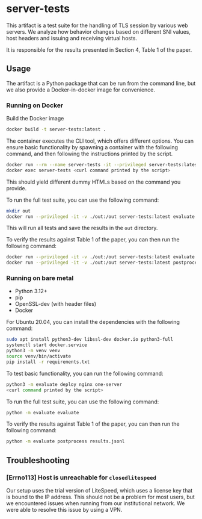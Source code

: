 # server-tests
This artifact is a test suite for the handling of TLS session by various web servers. 
We analyze how behavior changes based on different SNI values, host headers and issuing and receiving virtual hosts. 

It is responsible for the results presented in Section 4, Table 1 of the paper.

## Usage
The artifact is a Python package that can be run from the command line, but we also provide a Docker-in-docker image for convenience.

### Running on Docker
Build the Docker image
```bash
docker build -t server-tests:latest .
```
The container executes the CLI tool, which offers different options.
You can ensure basic functionality by spawning a container with the following command, and then following the instructions printed by the script.
```bash
docker run --rm --name server-tests -it --privileged server-tests:latest deploy nginx one-server
docker exec server-tests <curl command printed by the script>
```
This should yield different dummy HTMLs based on the command you provide.

To run the full test suite, you can use the following command:
```bash
mkdir out
docker run --privileged -it -v ./out:/out server-tests:latest evaluate --outdir out
``` 
This will run all tests and save the results in the `out` directory.

To verify the results against Table 1 of the paper, you can then run the following command:
```bash
docker run --privileged -it -v ./out:/out server-tests:latest evaluate --outdir out
docker run --privileged -it -v ./out:/out server-tests:latest postprocess out/results.jsonl
```

### Running on bare metal
- Python 3.12+
- pip
- OpenSSL-dev (with header files)
- Docker

For Ubuntu 20.04, you can install the dependencies with the following command:
```bash
sudo apt install python3-dev libssl-dev docker.io python3-full
systemctl start docker.service
python3 -m venv venv
source venv/bin/activate
pip install -r requirements.txt
```
To test basic functionality, you can run the following command:
```bash
python3 -m evaluate deploy nginx one-server
<curl command printed by the script>
```
To run the full test suite, you can use the following command:
```bash
python -m evaluate evaluate
```
To verify the results against Table 1 of the paper, you can then run the following command:
```bash
python -m evaluate postprocess results.jsonl
```

## Troubleshooting
### [Errno113] Host is unreachable for `closedlitespeed`
Our setup uses the trial version of LiteSpeed, which uses a license key that is bound to the IP address.
This should not be a problem for most users, but we encountered issues when running from our institutional network.
We were able to resolve this issue by using a VPN.